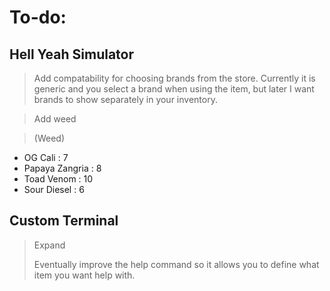 
# To-do:

## Hell Yeah Simulator 
> Add compatability for choosing brands from the store. Currently it is generic and you select a brand when using the item, but later I want brands to show separately in your inventory.

> Add weed

> (Weed)
- OG Cali : 7
- Papaya Zangria : 8
- Toad Venom : 10
- Sour Diesel : 6

## Custom Terminal
> Expand
>
> Eventually improve the help command so it allows you to define what item you want help with.
